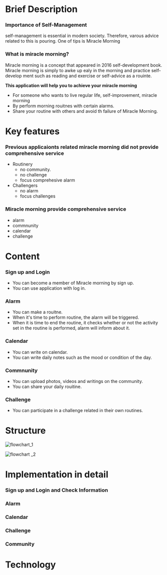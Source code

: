 # Brief Description
### Importance of Self-Management
self-management is essential in modern society. Therefore, varous advice related to this is pouring. One of tips is Miracle Morning

### What is miracle morning?
Miracle morning is a concept that appeared in 2016 self-development book.
Miracle morning is simply to awke up ealy in the morning and practice self-develop ment such as reading and exercise or self-advice as a rouinte.

**This application will help you to achieve your miracle morning**
- For someone who wants to live regular life, self-improvement, miracle morning
- By perform morning rouitnes with certain alarms.
- Share your routine with others and avoid th failure of Miracle Morning.

# Key features
### Previous applicaionts related miracle morning did not provide comprehensive service
- Routinery
  - no community.
  - no challenge
  - focus comprehesive alarm
- Challengers
  - no alarm
  - focus challenges  

### Miracle morning provide comprehensive service
- alarm
- commnunity
- calendar
- challenge

# Content
### Sign up and Login
- You can become a member of Miracle morning by sign up.
- You can use application with log in.
### Alarm
- You can make a rouitne.
- When it's time to perform routine, the alarm will be triggered.
- When it is time to end the routine, it checks whether or not the activity set in the routine is performed, alarm will inform about it.
### Calendar
- You can write on calendar.
- You can write daily notes such as the mood or condition of the day.  
### Commnunity
- You can upload photos, videos and writings on the community.
- You can share your daily rouitine.
### Challenge
- You can participate in a challenge related in their own routines.

# Structure
![flowchart_1](https://user-images.githubusercontent.com/60330965/173026354-85cc981b-ca80-4b91-818e-d878936c2d80.png)

![flowchart _2](https://user-images.githubusercontent.com/60330965/173026372-377c3762-74f9-4226-81a0-f15558fed9a4.png)

# Implementation in detail
### Sign up and Login and Check Information

### Alarm

### Calendar

### Challenge

### Community


# Technology
